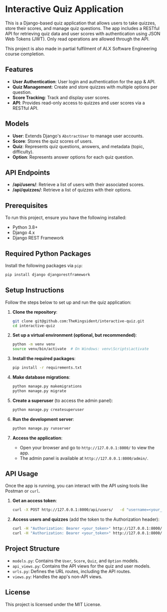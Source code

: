 # Interactive Quiz Application

This is a Django-based quiz application that allows users to take quizzes, store their scores, and manage quiz questions. The app includes a RESTful API for retrieving quiz data and user scores with authentication using JSON Web Tokens (JWT). Only read operations are allowed through the API. 

This project is also made in partial fulfilment of ALX Software Engineering course completion.

## Features
- **User Authentication**: User login and authentication for the app & API.
- **Quiz Management**: Create and store quizzes with multiple options per question.
- **Score Tracking**: Track and display user scores.
- **API**: Provides read-only access to quizzes and user scores via a RESTful API.

## Models
- **User**: Extends Django's `AbstractUser` to manage user accounts.
- **Score**: Stores the quiz scores of users.
- **Quiz**: Represents quiz questions, answers, and metadata (topic, difficulty).
- **Option**: Represents answer options for each quiz question.

## API Endpoints
- **/api/users/**: Retrieve a list of users with their associated scores.
- **/api/quizzes/**: Retrieve a list of quizzes with their options.

## Prerequisites
To run this project, ensure you have the following installed:
- Python 3.8+
- Django 4.x
- Django REST Framework

## Required Python Packages
Install the following packages via `pip`:
```bash
pip install django djangorestframework
```

## Setup Instructions

Follow the steps below to set up and run the quiz application:

1. **Clone the repository**:
   ```bash
   git clone git@github.com:TheKingsident/interactive-quiz.git
   cd interactive-quiz
   ```

2. **Set up a virtual environment (optional, but recommended)**:
   ```bash
   python -m venv venv
   source venv/bin/activate  # On Windows: venv\Scripts\activate
   ```

3. **Install the required packages**:
   ```bash
   pip install -r requirements.txt
   ```

4. **Make database migrations**:
   ```bash
   python manage.py makemigrations
   python manage.py migrate
   ```

5. **Create a superuser** (to access the admin panel):
   ```bash
   python manage.py createsuperuser
   ```

6. **Run the development server**:
   ```bash
   python manage.py runserver
   ```

7. **Access the application**:
   - Open your browser and go to `http://127.0.0.1:8000/` to view the app.
   - The admin panel is available at `http://127.0.0.1:8000/admin/`.

## API Usage
Once the app is running, you can interact with the API using tools like Postman or `curl`.

1. **Get an access token**:
   ```bash
   curl -X POST http://127.0.0.1:8000/api/users/   -d "username=<your_username>&password=<your_password>"
   ```

2. **Access users and quizzes** (add the token to the Authorization header):
   ```bash
   curl -H "Authorization: Bearer <your_token>" http://127.0.0.1:8000/api/users/
   curl -H "Authorization: Bearer <your_token>" http://127.0.0.1:8000/api/quizzes/
   ```

## Project Structure
- `models.py`: Contains the `User`, `Score`, `Quiz`, and `Option` models.
- `api_views.py`: Contains the API views for the quiz and user models.
- `urls.py`: Defines the URL routes, including the API routes.
- `views.py`: Handles the app's non-API views.

## License
This project is licensed under the MIT License.
